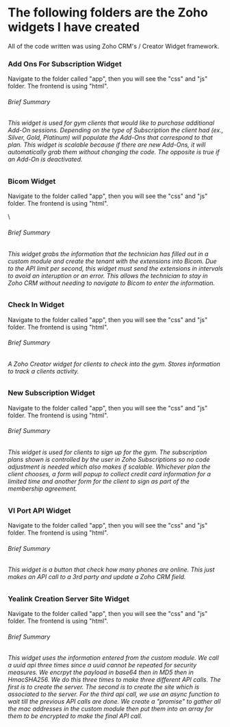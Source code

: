 <h1>The following folders are the Zoho widgets I have created</h1>
<p>All of the code written was using Zoho CRM's / Creator Widget framework.</p>

<h3>Add Ons For Subscription Widget</h3>
<p>Navigate to the folder called "app", then you will see the "css" and "js" folder. The frontend is using "html".<p>
<h6>Brief Summary<h6>
<p>
This widget is used for gym clients that would like to purchase additional Add-On sessions.
Depending on the type of Subscription the client had (ex., Silver, Gold, Platinum) will populate the Add-Ons that correspond to that plan.
This widget is scalable because if there are new Add-Ons, it will automatically grab them without changing the code.
The opposite is true if an Add-On is deactivated.
</p>

<h3>Bicom Widget</h3>
<p>Navigate to the folder called "app", then you will see the "css" and "js" folder. The frontend is using "html".<p>\
<h6>Brief Summary<h6>
<p>
This widget grabs the information that the technician has filled out in a custom module and create the tenant with the extensions into Bicom.
Due to the API limit per second, this widget must send the extensions in intervals to avoid an interuption or an error.
This allows the technician to stay in Zoho CRM without needing to navigate to Bicom to enter the information. 
</p>

<h3>Check In Widget</h3>
<p>Navigate to the folder called "app", then you will see the "css" and "js" folder. The frontend is using "html".<p>
<h6>Brief Summary<h6>
<p>
A Zoho Creator widget for clients to check into the gym.
Stores information to track a clients activity.
</p>

<h3>New Subscription Widget</h3>
<p>Navigate to the folder called "app", then you will see the "css" and "js" folder. The frontend is using "html".<p>
<h6>Brief Summary<h6>
<p>
    This widget is used for clients to sign up for the gym.
    The subscription plans shown is controlled by the user in Zoho Subscriptions so no code adjustment is needed which also makes if scalable.
    Whichever plan the client chooses, a form will popup to collect credit card information for a limited time and another form for the client to sign as part of the membership agreement.
</p>

<h3>VI Port API Widget</h3>
<p>Navigate to the folder called "app", then you will see the "css" and "js" folder. The frontend is using "html".<p>
<h6>Brief Summary<h6>
<p>
    This widget is a button that check how many phones are online.
    This just makes an API call to a 3rd party and update a Zoho CRM field.
</p>

<h3>Yealink Creation Server Site Widget</h3>
<p>Navigate to the folder called "app", then you will see the "css" and "js" folder. The frontend is using "html".<p>
<h6>Brief Summary<h6>
<p>
This widget uses the information entered from the custom module.
We call a uuid api three times since a uuid cannot be repeated for security measures. 
We encrpyt the payload in base64 then in MD5 then in HmacSHA256. We do this three times to make three different API calls.
The first is to create the server.
The second is to create the site which is associated to the server.
For the third api call, we use an async function to wait till the previous API calls are done. 
We create a "promise" to gather all the mac addresses in the custom module then put them into an array for them to be encrypted to make the final API call.
</p>